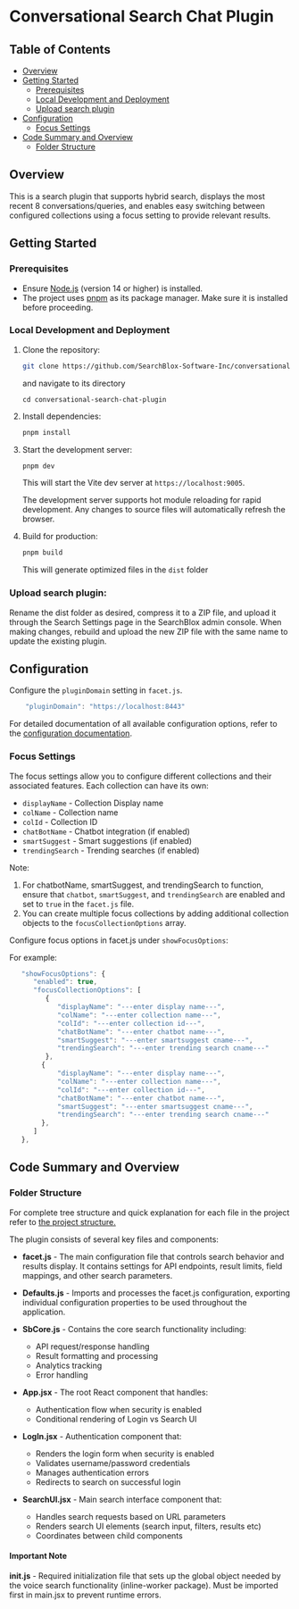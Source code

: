 # Conversational Search Chat Plugin


## Table of Contents
- [Overview](#overview)
- [Getting Started](#getting-started)
  - [Prerequisites](#prerequisites)
  - [Local Development and Deployment](#local-development-and-deployment) 
  - [Upload search plugin](#upload-search-plugin)
- [Configuration](#configuration)
  - [Focus Settings](#focus-settings)
- [Code Summary and Overview](#code-summary-and-overview)
  - [Folder Structure](#folder-structure)
  


## Overview
This is a search plugin that supports hybrid search, displays the most recent 8 conversations/queries, and enables easy switching between configured collections using a focus setting to provide relevant results.

## Getting Started

### Prerequisites 
-  Ensure [Node.js](https://nodejs.org/) (version 14 or higher) is installed.
-  The project uses [pnpm](https://pnpm.io/installation) as its package manager. Make sure it is installed before proceeding.

### Local Development and Deployment

1. Clone the repository:
   ```bash
   git clone https://github.com/SearchBlox-Software-Inc/conversational-search-chat-plugin.git
   ```
   and navigate to its directory
   ```
   cd conversational-search-chat-plugin
    ```

2. Install dependencies:
   ```bash
   pnpm install
   ```

3. Start the development server:
   ```bash
   pnpm dev
   ```
   This will start the Vite dev server at `https://localhost:9005`.


   The development server supports hot module reloading for rapid development. Any changes to source files will automatically refresh the browser.

4. Build for production:
   ```bash
   pnpm build
   ```
   This will generate optimized files in the `dist` folder

### Upload search plugin:

   Rename the dist folder as desired, compress it to a ZIP file, and upload it through the Search Settings page in the SearchBlox admin console. When making changes, rebuild and upload the new ZIP file with the same name to update the existing plugin.


## Configuration

Configure the `pluginDomain` setting in `facet.js`. 

```js
    "pluginDomain": "https://localhost:8443"
```

For detailed documentation of all available configuration options, refer to the [configuration documentation](CONFIG_DOCUMENTATION.md).


### Focus Settings
The focus settings allow you to configure different collections and their associated features. Each collection can have its own:

- `displayName` - Collection Display name
- `colName` - Collection name
- `colId` - Collection ID
- `chatBotName` - Chatbot integration (if enabled)
- `smartSuggest` - Smart suggestions (if enabled) 
- `trendingSearch` - Trending searches (if enabled)

Note:
1. For chatbotName, smartSuggest, and trendingSearch to function, ensure that `chatbot`, `smartSuggest`, and `trendingSearch` are enabled and set to `true` in the `facet.js` file.
2. You can create multiple focus collections by adding additional collection objects to the `focusCollectionOptions` array.

Configure focus options in facet.js under `showFocusOptions`:

For example:
```js
   "showFocusOptions": {
      "enabled": true,
      "focusCollectionOptions": [
         {
            "displayName": "---enter display name---",
            "colName": "---enter collection name---",
            "colId": "---enter collection id---",
            "chatBotName": "---enter chatbot name---",
            "smartSuggest": "---enter smartsuggest cname---",
            "trendingSearch": "---enter trending search cname---"
         },  
        {
            "displayName": "---enter display name---",
            "colName": "---enter collection name---",
            "colId": "---enter collection id---",
            "chatBotName": "---enter chatbot name---",
            "smartSuggest": "---enter smartsuggest cname---",
            "trendingSearch": "---enter trending search cname---"
        },  
      ]
   },
```



## Code Summary and Overview 

### Folder Structure
For complete tree structure and quick explanation for each file in the project refer to [the project structure.](ARCHITECTURE.md)


The plugin consists of several key files and components:

- **facet.js** - The main configuration file that controls search behavior and results display. It contains settings for API endpoints, result limits, field mappings, and other search parameters.

- **Defaults.js** - Imports and processes the facet.js configuration, exporting individual configuration properties to be used throughout the application.

- **SbCore.js** - Contains the core search functionality including:
  - API request/response handling
  - Result formatting and processing
  - Analytics tracking
  - Error handling

- **App.jsx** - The root React component that handles:
  - Authentication flow when security is enabled
  - Conditional rendering of Login vs Search UI
  

- **LogIn.jsx** - Authentication component that:
  - Renders the login form when security is enabled
  - Validates username/password credentials
  - Manages authentication errors
  - Redirects to search on successful login

- **SearchUI.jsx** - Main search interface component that:
  - Handles search requests based on URL parameters
  - Renders search UI elements (search input, filters, results etc)
  - Coordinates between child components

#### Important Note
**init.js** - Required initialization file that sets up the global object needed by the voice search functionality (inline-worker package). Must be imported first in main.jsx to prevent runtime errors.